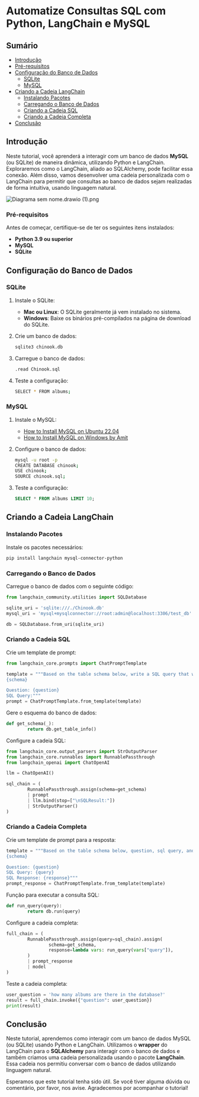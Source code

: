 
# Automatize Consultas SQL com Python, LangChain e MySQL
## Sumário

- [Introdução](#introdução)
- [Pré-requisitos](#pré-requisitos)
- [Configuração do Banco de Dados](#configuração-do-banco-de-dados)
    - [SQLite](#sqlite)
    - [MySQL](#mysql)
- [Criando a Cadeia LangChain](#criando-a-cadeia-langchain)
    - [Instalando Pacotes](#instalando-pacotes)
    - [Carregando o Banco de Dados](#carregando-o-banco-de-dados)
    - [Criando a Cadeia SQL](#criando-a-cadeia-sql)
    - [Criando a Cadeia Completa](#criando-a-cadeia-completa)
- [Conclusão](#conclusão)

## Introdução

Neste tutorial, você aprenderá a interagir com um banco de dados **MySQL** (ou SQLite) de maneira dinâmica, utilizando Python e LangChain. Exploraremos como o LangChain, aliado ao SQLAlchemy, pode facilitar essa conexão. Além disso, vamos desenvolver uma cadeia personalizada com o LangChain para permitir que consultas ao banco de dados sejam realizadas de forma intuitiva, usando linguagem natural.

![Diagrama sem nome.drawio (1).png](Diagrama_sem_nome.drawio_(1).png)

### Pré-requisitos

Antes de começar, certifique-se de ter os seguintes itens instalados:

- **Python 3.9 ou superior**
- **MySQL**
- **SQLite**

## Configuração do Banco de Dados

### SQLite

1. Instale o SQLite:
     - **Mac ou Linux**: O SQLite geralmente já vem instalado no sistema.
     - **Windows**: Baixe os binários pré-compilados na página de download do SQLite.

2. Crie um banco de dados:
     ```bash
     sqlite3 chinook.db
     ```

3. Carregue o banco de dados:
     ```bash
     .read Chinook.sql
     ```

4. Teste a configuração:
     ```bash
     SELECT * FROM albums;
     ```

### MySQL

1. Instale o MySQL:
     - [How to Install MySQL on Ubuntu 22.04](https://www.digitalocean.com/community/tutorials/how-to-install-mysql-on-ubuntu-22-04)
     - [How to Install MySQL on Windows by Amit](https://www.youtube.com/watch?v=uj4OYk5nKCg)

2. Configure o banco de dados:
     ```bash
     mysql -u root -p
     CREATE DATABASE chinook;
     USE chinook;
     SOURCE chinook.sql;
     ```

3. Teste a configuração:
     ```sql
     SELECT * FROM albums LIMIT 10;
     ```

## Criando a Cadeia LangChain

### Instalando Pacotes

Instale os pacotes necessários:
```bash
pip install langchain mysql-connector-python
```

### Carregando o Banco de Dados

Carregue o banco de dados com o seguinte código:
```python
from langchain_community.utilities import SQLDatabase

sqlite_uri = 'sqlite:///./Chinook.db'
mysql_uri = 'mysql+mysqlconnector://root:admin@localhost:3306/test_db'

db = SQLDatabase.from_uri(sqlite_uri)
```

### Criando a Cadeia SQL

Crie um template de prompt:
```python
from langchain_core.prompts import ChatPromptTemplate

template = """Based on the table schema below, write a SQL query that would answer the user's question:
{schema}

Question: {question}
SQL Query:"""
prompt = ChatPromptTemplate.from_template(template)
```

Gere o esquema do banco de dados:
```python
def get_schema(_):
        return db.get_table_info()
```

Configure a cadeia SQL:
```python
from langchain_core.output_parsers import StrOutputParser
from langchain_core.runnables import RunnablePassthrough
from langchain_openai import ChatOpenAI

llm = ChatOpenAI()

sql_chain = (
        RunnablePassthrough.assign(schema=get_schema)
        | prompt
        | llm.bind(stop=["\nSQLResult:"])
        | StrOutputParser()
)
```

### Criando a Cadeia Completa

Crie um template de prompt para a resposta:
```python
template = """Based on the table schema below, question, sql query, and sql response, write a natural language response:
{schema}

Question: {question}
SQL Query: {query}
SQL Response: {response}"""
prompt_response = ChatPromptTemplate.from_template(template)
```

Função para executar a consulta SQL:
```python
def run_query(query):
        return db.run(query)
```

Configure a cadeia completa:
```python
full_chain = (
        RunnablePassthrough.assign(query=sql_chain).assign(
                schema=get_schema,
                response=lambda vars: run_query(vars["query"]),
        )
        | prompt_response
        | model
)
```

Teste a cadeia completa:
```python
user_question = 'how many albums are there in the database?'
result = full_chain.invoke({"question": user_question})
print(result)
```

## Conclusão

Neste tutorial, aprendemos como interagir com um banco de dados MySQL (ou SQLite) usando Python e LangChain. Utilizamos o **wrapper** do LangChain para o **SQLAlchemy** para interagir com o banco de dados e também criamos uma cadeia personalizada usando o pacote **LangChain**. Essa cadeia nos permitiu conversar com o banco de dados utilizando linguagem natural.

Esperamos que este tutorial tenha sido útil. Se você tiver alguma dúvida ou comentário, por favor, nos avise. Agradecemos por acompanhar o tutorial!
